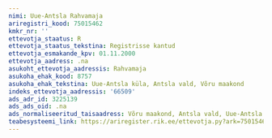 ```yaml
---
nimi: Uue-Antsla Rahvamaja
ariregistri_kood: 75015462
kmkr_nr: ''
ettevotja_staatus: R
ettevotja_staatus_tekstina: Registrisse kantud
ettevotja_esmakande_kpv: 01.11.2000
ettevotja_aadress: .na
asukoht_ettevotja_aadressis: Rahvamaja
asukoha_ehak_kood: 8757
asukoha_ehak_tekstina: Uue-Antsla küla, Antsla vald, Võru maakond
indeks_ettevotja_aadressis: '66509'
ads_adr_id: 3225139
ads_ads_oid: .na
ads_normaliseeritud_taisaadress: Võru maakond, Antsla vald, Uue-Antsla küla, Rahvamaja
teabesysteemi_link: https://ariregister.rik.ee/ettevotja.py?ark=75015462&ref=rekvisiidid
---
```

